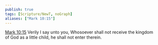 ```yaml
---
publish: true
tags: [Scripture/NewT, noGraph]
aliases: ["Mark 10:15"]
---
```

[Mark 10:15](https://churchofjesuschrist.org/study/scriptures/nt/mark/10?lang=eng&id=p15#p15) Verily I say unto you, Whosoever shall not receive the kingdom of God as a little child, he shall not enter therein.
